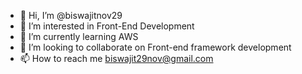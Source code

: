 - 👋 Hi, I’m @biswajitnov29
- 👀 I’m interested in Front-End Development
- 🌱 I’m currently learning AWS 
- 💞️ I’m looking to collaborate on Front-end framework development
- 📫 How to reach me biswajit29nov@gmail.com

<!---
biswajitnov29/biswajitnov29 is a ✨ special ✨ repository because its `README.md` (this file) appears on your GitHub profile.
You can click the Preview link to take a look at your changes.
--->
